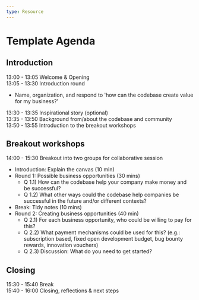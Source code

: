 ```yaml
---
type: Resource
---
```


# Template Agenda

## Introduction

13:00 - 13:05 Welcome & Opening  
13:05 - 13:30 Introduction round  
  * Name, organization, and respond to 'how can the codebase create value for my business?'  

13:30 - 13:35 Inspirational story (optional)  
13:35 - 13:50 Background from/about the codebase and community  
13:50 - 13:55 Introduction to the breakout workshops  

## Breakout workshops

14:00 - 15:30 Breakout into two groups for collaborative session  
* Introduction: Explain the canvas (10 min)
* Round 1: Possible business opportunities (30 mins)
    * Q 1.1) How can the codebase help your company make money and be successful?
    * Q 1.2) What other ways could the codebase help companies be successful in the future and/or different contexts?
* Break: Tidy notes (10 mins)  
* Round 2: Creating business opportunities (40 min)  
    * Q 2.1) For each business opportunity, who could be willing to pay for this? 
    * Q 2.2) What payment mechanisms could be used for this? (e.g.: subscription based, fixed open development budget, bug bounty rewards, innovation vouchers)
    * Q 2.3) Discussion: What do you need to get started?

## Closing

15:30 - 15:40 Break  
15:40 - 16:00 Closing, reflections & next steps  
